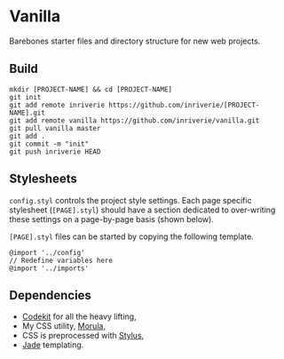 # Vanilla

Barebones starter files and directory structure for new web projects.

## Build

    mkdir [PROJECT-NAME] && cd [PROJECT-NAME]
    git init
    git add remote inriverie https://github.com/inriverie/[PROJECT-NAME].git
    git add remote vanilla https://github.com/inriverie/vanilla.git
    git pull vanilla master
    git add .
    git commit -m "init"
    git push inriverie HEAD

## Stylesheets

`config.styl` controls the project style settings. Each page specific stylesheet (`[PAGE].styl`) should have a section dedicated to over-writing these settings on a page-by-page basis (shown below).

`[PAGE].styl` files can be started by copying the following template.

    @import '../config'
    // Redefine variables here
    @import '../imports'


## Dependencies

* [Codekit](http://incident57.com/codekit/) for all the heavy lifting,
* My CSS utility, [Morula](https://github.com/inriverie/morula),
* CSS is preprocessed with [Stylus](http://learnboost.github.io/stylus/),
* [Jade](http://jade-lang.com/) templating.